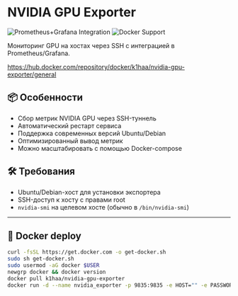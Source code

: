 # NVIDIA GPU Exporter

![Prometheus+Grafana Integration](https://img.shields.io/badge/Monitoring-Prometheus%20%2B%20Grafana-blue)
![Docker Support](https://img.shields.io/badge/Deploy-Docker-green)


Мониторинг GPU на хостах через SSH с интеграцией в Prometheus/Grafana.

https://hub.docker.com/repository/docker/k1haa/nvidia-gpu-exporter/general

## 📦 Особенности
- Сбор метрик NVIDIA GPU через SSH-туннель
- Автоматический рестарт сервиса
- Поддержка современных версий Ubuntu/Debian
- Оптимизированный вывод метрик
- Можно масштабировать с помощью Docker-compose

## 🛠 Требования
- Ubuntu/Debian-хост для установки экспортера
- SSH-доступ к хосту с правами root
- `nvidia-smi` на целевом хосте (обычно в `/bin/nvidia-smi`)

---

## 🐳 Docker deploy
```bash
curl -fsSL https://get.docker.com -o get-docker.sh
sudo sh get-docker.sh
sudo usermod -aG docker $USER
newgrp docker && docker version
docker pull k1haa/nvidia-gpu-exporter
docker run -d --name nvidia_exporter -p 9835:9835 -e HOST="" -e PASSWORD="" k1haa/nvidia-gpu-exporter